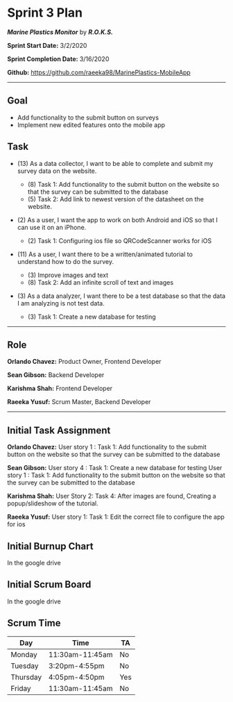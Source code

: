 # Sprint 3 Plan

***Marine Plastics Monitor*** by ***R.O.K.S.***

**Sprint Start Date:** 3/2/2020

**Sprint Completion Date:** 3/16/2020

**Github:** https://github.com/raeeka98/MarinePlastics-MobileApp

---

## Goal
- Add functionality to the submit button on surveys
- Implement new edited features onto the mobile app

## Task

- (13) As a data collector, I want to be able to complete and submit my survey data on the website.
  - (8) Task 1: Add functionality to the submit button on the website so that the survey can be submitted to the database
  - (5) Task 2: Add link to newest version of the datasheet on the website.

- (2) As a user, I want the app to work on both Android and iOS so that I can use it on an iPhone.
  - (2) Task 1: Configuring ios file so QRCodeScanner works for iOS

- (11) As a user, I want there to be a written/animated tutorial to understand how to do the survey.
  - (3) Improve images and text
  - (8) Task 2: Add an infinite scroll of text and images

- (3) As a data analyzer, I want there to be a test database so that the data I am analyzing is not test data.
  - (3) Task 1: Create a new database for testing

---

## Role

**Orlando Chavez:** Product Owner, Frontend Developer

**Sean Gibson:** Backend Developer

**Karishma Shah:** Frontend Developer

**Raeeka Yusuf:** Scrum Master, Backend Developer

---
## Initial Task Assignment

**Orlando Chavez:** User story 1 : Task 1: Add functionality to the submit button on the website so that the survey can be submitted to the database

**Sean Gibson:** User story 4 : Task 1: Create a new database for testing
User story 1 : Task 1: Add functionality to the submit button on the website so that the survey can be submitted to the database

**Karishma Shah:** User Story 2: Task 4: After images are found, Creating a popup/slideshow of the tutorial.

**Raeeka Yusuf:** User story 1: Task 1: Edit the correct file to configure the app for ios

## Initial Burnup Chart

In the google drive

## Initial Scrum Board

In the google drive

## Scrum Time

|Day|Time|TA|
|------|------|------|
|Monday|11:30am-11:45am|No|
|Tuesday|3:20pm-4:55pm|No|
|Thursday|4:05pm-4:50pm|Yes|
|Friday|11:30am-11:45am|No|
